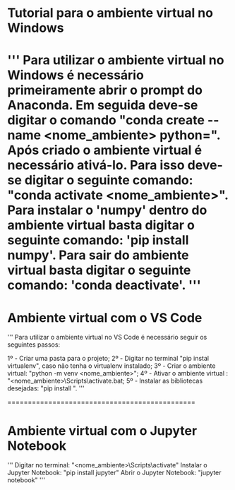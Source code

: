 # Tutorial para o ambiente virtual no Windows

'''
Para utilizar o ambiente virtual no Windows é necessário primeiramente abrir o  prompt do Anaconda. 
Em seguida deve-se digitar o comando "conda create --name <nome_ambiente> python=<versao>".
Após criado o ambiente virtual é necessário ativá-lo. Para isso deve-se digitar o seguinte comando: "conda activate <nome_ambiente>".
Para instalar o 'numpy' dentro do ambiente virtual basta digitar o seguinte comando: 'pip install numpy'.
Para sair do ambiente virtual basta digitar o seguinte comando: 'conda deactivate'.
'''
=============================================================

# Ambiente virtual com o VS Code
'''
Para utilizar o ambiente virtual no VS Code é necessário seguir os seguintes passos:

1º - Criar uma pasta para o projeto;
2º - Digitar no terminal "pip instal virtualenv", caso não tenha o virtualenv instalado;
3º - Criar o ambiente virtual: "python -m venv <nome_ambiente>";
4º - Ativar o ambiente virtual : "<nome_ambiente>\Scripts\activate.bat;
5º - Instalar as bibliotecas desejadas: "pip install <biblioteca>".
'''

==============================================

# Ambiente virtual com o Jupyter Notebook
'''
Digitar no terminal: "<nome_ambiente>\Scripts\activate"
Instalar o Jupyter Notebook: "pip install jupyter"
Abrir o Jupyter Notebook: "jupyter notebook"
'''
